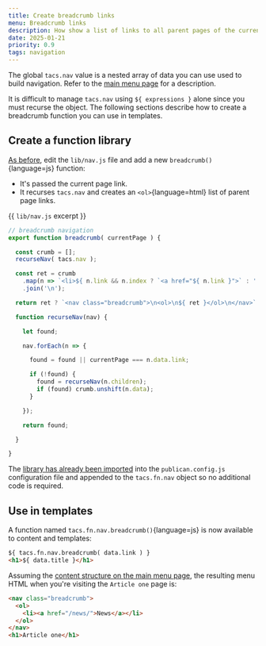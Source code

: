 ```yaml
---
title: Create breadcrumb links
menu: Breadcrumb links
description: How show a list of links to all parent pages of the current page.
date: 2025-01-21
priority: 0.9
tags: navigation
---
```


The global `tacs.nav` value is a nested array of data you can use used to build navigation. Refer to the [main menu page](--ROOT--docs/recipe/navigation/main-menu/#tacsnav) for a description.

It is difficult to manage `tacs.nav` using `${ expressions }` alone since you must recurse the object. The following sections describe how to create a breadcrumb function you can use in templates.


## Create a function library

[As before](--ROOT--docs/recipe/navigation/main-menu/#create-a-function-library), edit the `lib/nav.js` file and add a new `breadcrumb()`{language=js} function:

* It's passed the current page link.
* It recurses `tacs.nav` and creates an `<ol>`{language=html} list of parent page links.

{{ `lib/nav.js` excerpt }}
```js
// breadcrumb navigation
export function breadcrumb( currentPage ) {

  const crumb = [];
  recurseNav( tacs.nav );

  const ret = crumb
    .map(n => `<li>${ n.link && n.index ? `<a href="${ n.link }">` : ''}${ n.menu || n.title }${ n.link && n.index ? '</a>' : ''}</li>`)
    .join('\n');

  return ret ? `<nav class="breadcrumb">\n<ol>\n${ ret }</ol>\n</nav>` : '';

  function recurseNav(nav) {

    let found;

    nav.forEach(n => {

      found = found || currentPage === n.data.link;

      if (!found) {
        found = recurseNav(n.children);
        if (found) crumb.unshift(n.data);
      }

    });

    return found;

  }

}
```

The [library has already been imported](--ROOT--docs/recipe/navigation/main-menu/#import-the-library) into the `publican.config.js` configuration file and appended to the `tacs.fn.nav` object so no additional code is required.


## Use in templates

A function named `tacs.fn.nav.breadcrumb()`{language=js} is now available to content and templates:

```html
${ tacs.fn.nav.breadcrumb( data.link ) }
<h1>${ data.title }</h1>
```

Assuming the [content structure on the main menu page](--ROOT--docs/recipe/navigation/main-menu/#tacsnav), the resulting menu HTML when you're visiting the `Article one` page is:

```html
<nav class="breadcrumb">
  <ol>
    <li><a href="/news/">News</a></li>
  </ol>
</nav>
<h1>Article one</h1>
```
